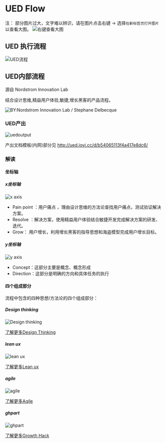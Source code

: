 # UED Flow

注： 部分图片过大，文字难以辨识，请在图片点击右键 → 选择`在新标签页打开图片` 以查看大图。
![右键查看大图](https://guidelines.cc/assets/imgs2019-05-09_14-10-01.png)

## UED 执行流程

![UED流程](https://guidelines.cc/assets/imgsUEDflow.png)

## UED内部流程

源自 Nordstrom Innovation Lab

结合设计思维,精益用户体验,敏捷,增长黑客的产品流程。

![BY:Nordstrom Innovation Lab / Stephane Delbecque](https://guidelines.cc/assets/imgsPage6-300dpi.png)

### UED产出

![uedoutput](https://guidelines.cc/assets/imgsuedoutput.png)

产出文档模板(内网)部分见 <http://ued.jovi.cc/d/b54065113f4a417e8dc6/>

### 解读

#### 坐标轴

##### x坐标轴

![x axis](https://guidelines.cc/assets/imgsx-axis.png)

- Pain point ：用户痛点 ，理由设计思维的方法论查找用户痛点，测试验证解决方案。
- Resolve ：解决方案，使用精益用户体验结合敏捷开发完成解决方案的研发、迭代。
- Grow： 用户增长，利用增长黑客的指导思想和海盗模型完成用户增长目标。

##### y坐标轴

![y axis](https://guidelines.cc/assets/imgsy-axis.png)

- Concept：这部分主要是概念、概念形成
- Direction：这部分是明确的方向和具体任务的执行

#### 四个组成部分

流程中包含的四种思想/方法论的四个组成部分：

##### Design thinking

![Design thinking](https://guidelines.cc/assets/imgsdtpart.png)

[了解更多Design Thinking ](content/flow/designThinking.md)

##### lean ux

![lean ux](https://guidelines.cc/assets/imgsleanuxpart.png)

[了解更多Lean ux](content/flow/leanUx.md)

##### agile

![agile](https://guidelines.cc/assets/imgsagilepart.png)

[了解更多Agile](content/flow/Agile.md)

##### ghpart

![ghpart](https://guidelines.cc/assets/imgsghpart.png)

[了解更多Growth Hack](content/flow/growthHack.md)

<!-- #### 旧流程

![研发流程](https://guidelines.cc/assets/imgsoldFlow.png) -->

<!-- [^1]: 设计思维是一种来自来自于斯坦福大学 d·school 的方法论，用于为寻求未来改进结果的问题或事件提供实用和富有创造性的解决方案，是一种基于解决方案的解决问题的设计方法。1991年的时候，David Kelley创立了IDEO（后来也是他创立了D.School)，现今全球最大的设计咨询机构之一。

[^2]: Eric借鉴精益制造的理念，并将其引入产品设计过程当中，与敏捷开发有诸多不同点。“精益用户体验”是从设计师的角度去反思和优化设计过程。

[^3]: 敏捷软件开发（或称快速程序开发RAD）描述了一套软件开发的价值和原则，在这些开发中，需求和解决方案皆通过自组织跨功能团队达成。敏捷软件开发主张适度的项目、进化开发、提前交付与持续改进，并且鼓励快速与灵活的面对开发与变更。这些原则支持许多软件开发方法的定义和持续进化。

[^4]: **成长骇客**（英语：Growth hacker），又译**增长黑客**、**营运成长骇客**、**流量成长骇客**，使用Growth hacking技巧，来进行市场营销。常在新创公司使用，使用创新思维、批判性思考与统计手法，达成增加公司产品销售，与增加顾客的目标。 -->